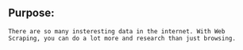 ## Purpose:
    There are so many insteresting data in the internet. With Web Scraping, you can do a lot more and research than just browsing.

